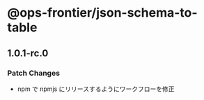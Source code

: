 # @ops-frontier/json-schema-to-table

## 1.0.1-rc.0

### Patch Changes

-   npm で npmjs にリリースするようにワークフローを修正
